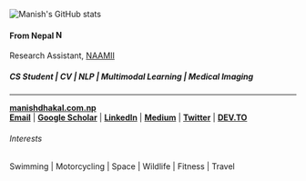 ![Manish's GitHub stats](https://github-readme-stats.vercel.app/api?username=manishdhakal&theme=transparent&show_icons=true)
#### From Nepal <img src="https://camo.githubusercontent.com/52d131fa4d01624f01e561438c1f048475fb2aad5fbd36ec89a74bae651bf5ad/68747470733a2f2f62657374616e696d6174696f6e732e636f6d2f6d656469612f666c6167732f313033393037343933326e6170616c2d666c61672d6769662e676966" alt="NP" width="15"/>
Research Assistant, [NAAMII](https://naamii.org.np)
##### CS Student | CV | NLP | Multimodal Learning | Medical Imaging
----
[**manishdhakal.com.np**](https://manishdhakal.com.np)
<br/>
[**Email**](mailto:manish.dhakal@naamii.org.np) | [**Google Scholar**](https://scholar.google.com/citations?user=lhGdC2IAAAAJ) | [**LinkedIn**](https://www.linkedin.com/in/manishdhakal521/) |  [**Medium**](https://medium.com/@manishdhakal) | [**Twitter**](https://twitter.com/mns_dkl) | [**DEV.TO**](https://dev.to/manishdhakal)

###### Interests
Swimming | Motorcycling | Space | Wildlife | Fitness | Travel
